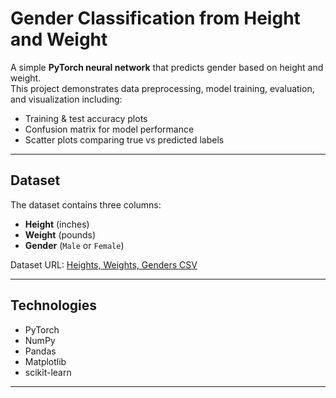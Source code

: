 # Gender Classification from Height and Weight

A simple **PyTorch neural network** that predicts gender based on height and weight.  
This project demonstrates data preprocessing, model training, evaluation, and visualization including:

- Training & test accuracy plots
- Confusion matrix for model performance
- Scatter plots comparing true vs predicted labels

---

## Dataset
The dataset contains three columns:

- **Height** (inches)
- **Weight** (pounds)
- **Gender** (`Male` or `Female`)

Dataset URL: [Heights, Weights, Genders CSV](https://raw.githubusercontent.com/johnmyleswhite/ML_for_Hackers/master/02-Exploration/data/01_heights_weights_genders.csv)

---

## Technologies
- PyTorch
- NumPy
- Pandas
- Matplotlib
- scikit-learn

---


